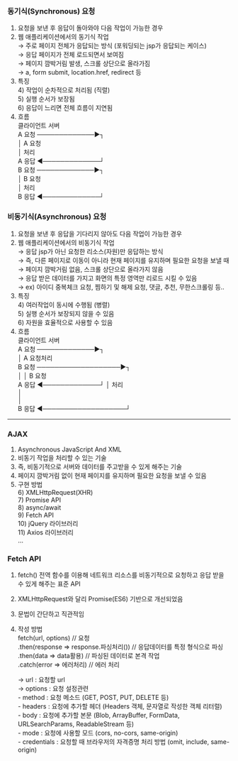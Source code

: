 ### 동기식(Synchronous) 요청
1. 요청을 보낸 후 응답이 돌아와야 다음 작업이 가능한 경우  
2. 웹 애플리케이션에서의 동기식 작업  
    → 주로 페이지 전체가 응답되는 방식 (포워딩되는 jsp가 응답되는 케이스)  
    → 응답 페이지가 전체 로드되면서 보여짐  
    → 페이지 깜박거림 발생, 스크롤 상단으로 올라가짐  
    → a, form submit, location.href, redirect 등  
3. 특징  
   4) 작업이 순차적으로 처리됨 (직렬)  
   5) 실행 순서가 보장됨  
   6) 응답이 느리면 전체 흐름이 지연됨  
7. 흐름  
     클라이언트           서버  
      A 요청  ─────────────▶┐  
                            │ A 요청  
                            │   처리  
      A 응답  ◀─────────────┘  
      B 요청  ─────────────▶┐  
                            │ B 요청  
                            │   처리  
      B 응답  ◀─────────────┘  
  
  
### 비동기식(Asynchronous) 요청  
1. 요청을 보낸 후 응답을 기다리지 않아도 다음 작업이 가능한 경우  
2. 웹 애플리케이션에서의 비동기식 작업  
    → 응답 jsp가 아닌 요청한 리소스(자원)만 응답하는 방식  
    → 즉, 다른 페이지로 이동이 아니라 현재 페이지를 유지하며 필요한 요청을 보낼 때  
    → 페이지 깜박거림 없음, 스크롤 상단으로 올라가지 않음  
    → 응답 받은 데이터를 가지고 화면의 특정 영역만 리로드 시킬 수 있음  
    → ex) 아이디 중복체크 요청, 찜하기 및 해제 요청, 댓글, 추천, 무한스크롤링 등..  
3. 특징  
   4) 여러작업이 동시에 수행됨 (병렬)  
   5) 실행 순서가 보장되지 않을 수 있음  
   6) 자원을 효율적으로 사용할 수 있음  
7. 흐름  
   클라이언트           서버  
   A 요청  ─────────────▶┐  
                         │ A 요청처리  
   B 요청  ───────────────────▶┐  
                         │     │ B 요청  
   A 응답  ◀─────────────┘     │   처리  
                               │  
                               │  
   B 응답  ◀───────────────────┘  
  
  
  
---------------------------------------------------------------------------------------------------------------  
  
### AJAX 
1. Asynchronous JavaScript And XML  
2. 비동기 작업을 처리할 수 있는 기술  
3. 즉, 비동기적으로 서버와 데이터를 주고받을 수 있게 해주는 기술  
4. 페이지 깜박거림 없이 현재 페이지를 유지하며 필요한 요청을 보낼 수 있음  
5. 구현 방법  
   6) XMLHttpRequest(XHR)  
   7) Promise API  
   8) async/await  
   9) Fetch API  
   10) jQuery 라이브러리  
   11) Axios 라이브러리  
   ...  
  
  
### Fetch API
1. fetch() 전역 함수를 이용해 네트워크 리소스를 비동기적으로 요청하고 응답 받을 수 있게 해주는 표준 API  
2. XMLHttpRequest와 달리 Promise(ES6) 기반으로 개선되었음  
3. 문법이 간단하고 직관적임  
4. 작성 방법  
   fetch(url, options)                      // 요청  
   .then(response => response.파싱처리())   // 응답데이터를 특정 형식으로 파싱  
   .then(data => data활용)                  // 파싱된 데이터로 본격 작업  
   .catch(error => 에러처리)                // 에러 처리  
  
   → url     : 요청할 url  
   → options : 요청 설정관련  
       - method      : 요청 메소드 (GET, POST, PUT, DELETE 등)  
       - headers     : 요청에 추가할 헤더 (Headers 객체, 문자열로 작성한 객체 리터럴)  
       - body        : 요청에 추가할 본문 (Blob, ArrayBuffer, FormData, URLSearchParams, ReadableStream 등)  
       - mode        : 요청에 사용할 모드 (cors, no-cors, same-origin)  
       - credentials : 요청할 때 브라우저의 자격증명 처리 방법 (omit, include, same-origin)
